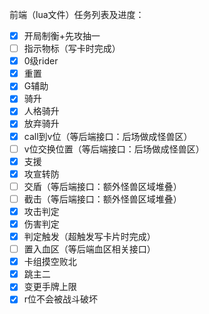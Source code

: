 前端（lua文件）任务列表及进度：
- [x] 开局制衡+先攻抽一
- [ ] 指示物标（写卡时完成）
- [x] 0级rider
- [x] 重置
- [x] G辅助
- [x] 骑升
- [x] 人格骑升
- [x] 放弃骑升
- [x] call到v位（等后端接口：后场做成怪兽区）
- [ ] v位交换位置（等后端接口：后场做成怪兽区）
- [x] 支援
- [x] 攻宣转防
- [ ] 交盾（等后端接口：额外怪兽区域堆叠）
- [ ] 截击（等后端接口：额外怪兽区域堆叠）
- [x] 攻击判定
- [x] 伤害判定
- [x] 判定触发（超触发写卡片时完成）
- [ ] 置入血区（等后端血区相关接口）
- [x] 卡组摸空败北
- [x] 跳主二
- [x] 变更手牌上限
- [x] r位不会被战斗破坏
